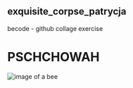 ## exquisite_corpse_patrycja
becode - github collage exercise

# **PSCHCHOWAH**

![image of a bee](https://media.istockphoto.com/id/888100500/vector/engraving-illustration-of-honey-bee.jpg?s=612x612&w=0&k=20&c=HmjIXOcsxc9nd8KIGS5y91cVz-4q5WwveahfyPRykOE=)

